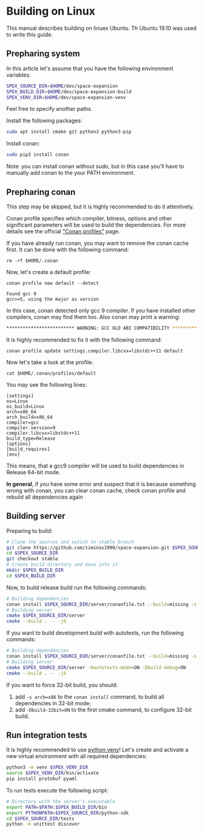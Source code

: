 
# Building on Linux
This manual describes building on linuex Ubuntu. Th Ubuntu 19.10 was used to write this guide.

## Prepharing system
In this article let's assume that you have the following environment variables:
```bash
SPEX_SOURCE_DIR=$HOME/dev/space-expansion
SPEX_BUILD_DIR=$HOME/dev/space-expansion-build
SPEX_VENV_DIR=$HOME/dev/space-expansion-venv
```
Feel free to specify another paths.

Install the following packages:
```bash
sudo apt install cmake git python3 python3-pip
```

Install conan:
```bash
sudo pip3 install conan
```
Note: you can install conan without sudo, but in this case you'll have to manually add conan to the your PATH environment.


## Prepharing conan
This step may be skipped, but it is highly recommended to do it attentively.

Conan profile specifies which compiler, bitness, options and other significant parameters will be used to build the dependencies. For more details see the official ["Conan profiles"](https://docs.conan.io/en/latest/reference/profiles.html) page.

If you have already run conan, you may want to remove the conan cache first. It can be done with the following command:
```
rm -rf $HOME/.conan
```
Now, let's create a default profile:
```
conan profile new default --detect

Found gcc 9
gcc>=5, using the major as version
```
In this case, conan detected only gcc 9 compiler. If you have installed other compilers, conan may find them too. Also conan may print a warning:
```bash
************************* WARNING: GCC OLD ABI COMPATIBILITY ***********************
```
It is highly recommended to fix it with the following command:
```
conan profile update settings.compiler.libcxx=libstdc++11 default
```

Now let's take a look at the profile:
```
cat $HOME/.conan/profiles/default
```

You may see the following lines:
```
[settings]
os=Linux
os_build=Linux
arch=x86_64
arch_build=x86_64
compiler=gcc
compiler.version=9
compiler.libcxx=libstdc++11
build_type=Release
[options]
[build_requires]
[env]
```
This means, that a gcc9 compiler will be used to build dependencies in Release 64-bit mode.

**In general**, if you have some error and suspect that it is because something wrong with conan, you can clear conan cache, check conan profile and rebuild all dependencies again

## Building server
Preparing to build:
```bash
# Clone the sources and swtich to stable branch
git clone https://github.com/ziminas1990/space-expansion.git $SPEX_SOURCE_DIR
cd $SPEX_SOURCE_DIR
git checkout stable
# Create build directory and move into it
mkdir $SPEX_BUILD_DIR
cd $SPEX_BUILD_DIR
```

Now, to build release build run the following commands:
```bash
# Building dependencies
conan install $SPEX_SOURCE_DIR/server/conanfile.txt --build=missing -s build_type=Release
# Building server
cmake $SPEX_SOURCE_DIR/server
cmake --build . -- -j6
```

If you want to build development build with autotests, run the following commands:
```bash
# Building dependencies
conan install $SPEX_SOURCE_DIR/server/conanfile.txt --build=missing -s build_type=Debug
# Building server
cmake $SPEX_SOURCE_DIR/server -Dautotests-mode=ON -Dbuild-debug=ON
cmake --build . -- -j6
```

If you want to force 32-bit build, you should:
1. add `-s arch=x86` to the `conan install` command, to build all dependencies in 32-bit mode;
2. add `-Dbuild-32bit=ON` to the first cmake command, to configure 32-bit build.

## Run integration tests
It is highly recommended to use [python venv](https://docs.python.org/3/library/venv.html)! Let's create and activate a new virtual environment with all required dependencies:
```bash
python3 -m venv $SPEX_VENV_DIR
source $SPEX_VENV_DIR/bin/activate
pip install protobuf pyaml
```

To run tests execute the following script:
```bash
# Directory with the server's executable
export PATH=$PATH:$SPEX_BUILD_DIR/bin
export PYTHONPATH=$SPEX_SOURCE_DIR/python-sdk
cd $SPEX_SOURCE_DIR/tests
python -m unittest discover
```